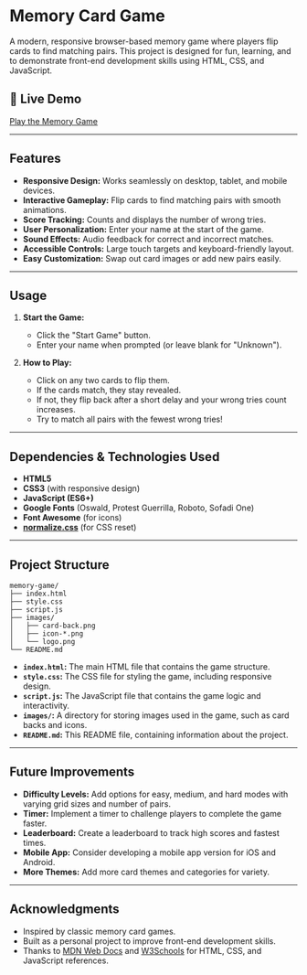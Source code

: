 # Memory Card Game

A modern, responsive browser-based memory game where players flip cards to find matching pairs. This project is designed for fun, learning, and to demonstrate front-end development skills using HTML, CSS, and JavaScript.

## 🚀 Live Demo

[Play the Memory Game](https://memory-game-snowy-nu.vercel.app/)

---

## Features

- **Responsive Design:** Works seamlessly on desktop, tablet, and mobile devices.
- **Interactive Gameplay:** Flip cards to find matching pairs with smooth animations.
- **Score Tracking:** Counts and displays the number of wrong tries.
- **User Personalization:** Enter your name at the start of the game.
- **Sound Effects:** Audio feedback for correct and incorrect matches.
- **Accessible Controls:** Large touch targets and keyboard-friendly layout.
- **Easy Customization:** Swap out card images or add new pairs easily.

---


## Usage

1. **Start the Game:**

   - Click the "Start Game" button.
   - Enter your name when prompted (or leave blank for "Unknown").
2. **How to Play:**

   - Click on any two cards to flip them.
   - If the cards match, they stay revealed.
   - If not, they flip back after a short delay and your wrong tries count increases.
   - Try to match all pairs with the fewest wrong tries!

---

## Dependencies & Technologies Used

- **HTML5**
- **CSS3** (with responsive design)
- **JavaScript (ES6+)**
- **Google Fonts** (Oswald, Protest Guerrilla, Roboto, Sofadi One)
- **Font Awesome** (for icons)
- **[normalize.css](https://necolas.github.io/normalize.css/)** (for CSS reset)

---

## Project Structure

```plaintext
memory-game/
├── index.html
├── style.css
├── script.js
├── images/
│   ├── card-back.png
│   ├── icon-*.png
│   └── logo.png
└── README.md
```

- **`index.html`:** The main HTML file that contains the game structure.
- **`style.css`:** The CSS file for styling the game, including responsive design.
- **`script.js`:** The JavaScript file that contains the game logic and interactivity.
- **`images/`:** A directory for storing images used in the game, such as card backs and icons.
- **`README.md`:** This README file, containing information about the project.

---

## Future Improvements

- **Difficulty Levels:** Add options for easy, medium, and hard modes with varying grid sizes and number of pairs.
- **Timer:** Implement a timer to challenge players to complete the game faster.
- **Leaderboard:** Create a leaderboard to track high scores and fastest times.
- **Mobile App:** Consider developing a mobile app version for iOS and Android.
- **More Themes:** Add more card themes and categories for variety.

---

## Acknowledgments

- Inspired by classic memory card games.
- Built as a personal project to improve front-end development skills.
- Thanks to [MDN Web Docs](https://developer.mozilla.org/) and [W3Schools](https://www.w3schools.com/) for HTML, CSS, and JavaScript references.

